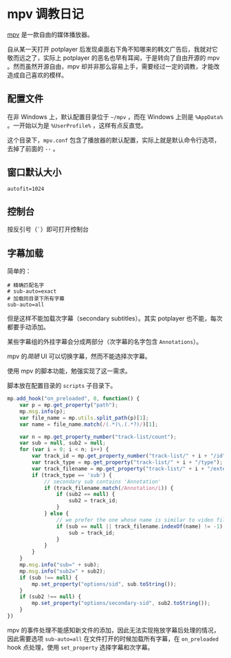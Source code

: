 # mpv 调教日记

[mpv](https://mpv.io) 是一款自由的媒体播放器。

自从某一天打开 potplayer 后发现桌面右下角不知哪来的韩文广告后，我就对它敬而远之了，实际上 potplayer 的恶名也早有耳闻，于是转向了自由开源的 mpv 。然而虽然开源自由，mpv 却并非那么容易上手，需要经过一定的调教，才能改造成自己喜欢的模样。

## 配置文件

在非 Windows 上，默认配置目录位于 `~/mpv` ，而在 Windows 上则是 `%AppData%` 。一开始以为是 `%UserProfile%` ，这样有点反直觉。

这个目录下，`mpv.conf` 包含了播放器的默认配置，实际上就是默认命令行选项，去掉了前面的 `--` 。

## 窗口默认大小

```
autofit=1024
```

## 控制台

按反引号（<code>&#96;</code>）即可打开控制台

## 字幕加载

简单的：

```
# 精确匹配名字
# sub-auto=exact
# 加载同目录下所有字幕
sub-auto=all
```

但是这样不能加载次字幕（secondary subtitles）。其实 potplayer 也不能，每次都要手动添加。

某些字幕组的外挂字幕会分成两部分（次字幕的名字包含 `Annotations`）。

mpv 的*简陋* UI 可以切换字幕，然而不能选择次字幕。

使用 mpv 的脚本功能，勉强实现了这一需求。

脚本放在配置目录的 `scripts` 子目录下。

```js
mp.add_hook("on_preloaded", 0, function() {
    var p = mp.get_property("path");
    mp.msg.info(p);
    var file_name = mp.utils.split_path(p)[1];
    var name = file_name.match(/(.*)\.(.*?)/)[1];

    var n = mp.get_property_number("track-list/count");
    var sub = null, sub2 = null;
    for (var i = 0; i < n; i++) {
        var track_id = mp.get_property_number("track-list/" + i + "/id");
        var track_type = mp.get_property("track-list/" + i + "/type");
        var track_filename = mp.get_property("track-list/" + i + "/external-filename");
        if (track_type == 'sub') {
            // secondary sub contains 'Annotation'
            if (track_filename.match(/Annotation/i)) {
                if (sub2 == null) {
                    sub2 = track_id;
                }
            } else {
                // we prefer the one whose name is similar to video file's name
                if (sub == null || track_filename.indexOf(name) != -1) {
                    sub = track_id;
                }
            }
        }
    }
    mp.msg.info("sub=" + sub);
    mp.msg.info("sub2=" + sub2);
    if (sub !== null) {
        mp.set_property("options/sid", sub.toString());
    }
    if (sub2 !== null) {
        mp.set_property("options/secondary-sid", sub2.toString());
    }
})
```

mpv 的事件处理不能感知新文件的添加，因此无法实现拖放字幕后处理的情况，因此需要选项 `sub-auto=all` 在文件打开的时候加载所有字幕，在 `on_preloaded` hook 点处理，使用 `set_property` 选择字幕和次字幕。
